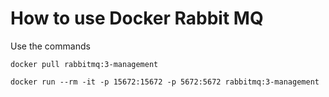 # How to use Docker Rabbit MQ

Use the commands 

```
docker pull rabbitmq:3-management
```

```
docker run --rm -it -p 15672:15672 -p 5672:5672 rabbitmq:3-management
```

